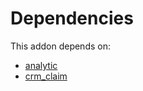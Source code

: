 # Dependencies

This addon depends on:

- [analytic](https://github.com/bringout/oca-ocb-core)
- [crm_claim](https://github.com/bringout/oca-technical)
